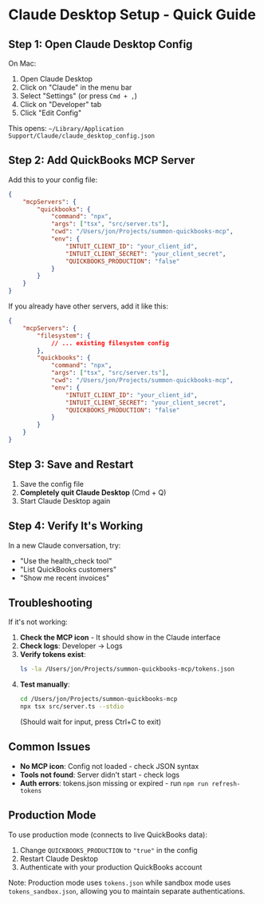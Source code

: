 # Claude Desktop Setup - Quick Guide

## Step 1: Open Claude Desktop Config

On Mac:

1. Open Claude Desktop
2. Click on "Claude" in the menu bar
3. Select "Settings" (or press `Cmd + ,`)
4. Click on "Developer" tab
5. Click "Edit Config"

This opens: `~/Library/Application Support/Claude/claude_desktop_config.json`

## Step 2: Add QuickBooks MCP Server

Add this to your config file:

```json
{
    "mcpServers": {
        "quickbooks": {
            "command": "npx",
            "args": ["tsx", "src/server.ts"],
            "cwd": "/Users/jon/Projects/summon-quickbooks-mcp",
            "env": {
                "INTUIT_CLIENT_ID": "your_client_id",
                "INTUIT_CLIENT_SECRET": "your_client_secret",
                "QUICKBOOKS_PRODUCTION": "false"
            }
        }
    }
}
```

If you already have other servers, add it like this:

```json
{
    "mcpServers": {
        "filesystem": {
            // ... existing filesystem config
        },
        "quickbooks": {
            "command": "npx",
            "args": ["tsx", "src/server.ts"],
            "cwd": "/Users/jon/Projects/summon-quickbooks-mcp",
            "env": {
                "INTUIT_CLIENT_ID": "your_client_id",
                "INTUIT_CLIENT_SECRET": "your_client_secret",
                "QUICKBOOKS_PRODUCTION": "false"
            }
        }
    }
}
```

## Step 3: Save and Restart

1. Save the config file
2. **Completely quit Claude Desktop** (Cmd + Q)
3. Start Claude Desktop again

## Step 4: Verify It's Working

In a new Claude conversation, try:

-   "Use the health_check tool"
-   "List QuickBooks customers"
-   "Show me recent invoices"

## Troubleshooting

If it's not working:

1. **Check the MCP icon** - It should show in the Claude interface
2. **Check logs**: Developer → Logs
3. **Verify tokens exist**:
    ```bash
    ls -la /Users/jon/Projects/summon-quickbooks-mcp/tokens.json
    ```
4. **Test manually**:
    ```bash
    cd /Users/jon/Projects/summon-quickbooks-mcp
    npx tsx src/server.ts --stdio
    ```
    (Should wait for input, press Ctrl+C to exit)

## Common Issues

-   **No MCP icon**: Config not loaded - check JSON syntax
-   **Tools not found**: Server didn't start - check logs
-   **Auth errors**: tokens.json missing or expired - run `npm run refresh-tokens`

## Production Mode

To use production mode (connects to live QuickBooks data):

1. Change `QUICKBOOKS_PRODUCTION` to `"true"` in the config
2. Restart Claude Desktop
3. Authenticate with your production QuickBooks account

Note: Production mode uses `tokens.json` while sandbox mode uses `tokens_sandbox.json`, allowing you to maintain separate authentications.
